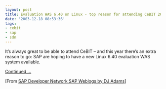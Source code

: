 ```yaml
---
layout: post
title: Evaluation WAS 6.40 on Linux - top reason for attending CeBIT 2004
date: '2003-12-18 08:53:36'
tags:
- cebit
- sap
- sdn
---
```



It’s always great to be able to attend CeBIT – and this year there’s an extra reason to go: SAP are hoping to have a new Linux 6.40 evaluation WAS system available.

[Continued …](https://www.sdn.sap.com/sdn/weblogs.sdn?blog=/pub/wlg/275)

[From [SAP Developer Network SAP Weblogs by DJ Adams](https://www.sdn.sap.com/irj/scn/weblogs?blog=/pub/u/251850060)]


